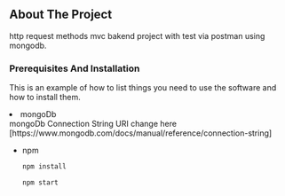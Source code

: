 ## About The Project

http request methods mvc bakend project with test via postman using mongodb.


### Prerequisites And Installation

This is an example of how to list things you need to use the software and how to install them.
 <li> mongoDb</li>
 mongoDb Connection String URI change here [https://www.mongodb.com/docs/manual/reference/connection-string]

* npm
  ```sh
  npm install
  ```
   ```sh
  npm start
  ```
  
